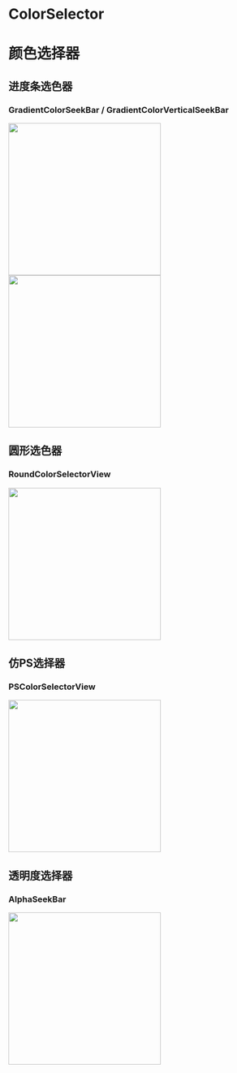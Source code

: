 # ColorSelector
# 颜色选择器

## 进度条选色器
### GradientColorSeekBar / GradientColorVerticalSeekBar
<div>
  <img src="https://img-blog.csdnimg.cn/20190830110314285.gif" width="300px" />
  <img src="https://img-blog.csdnimg.cn/20190830110543937.gif" width="300px" />
</div>

## 圆形选色器
### RoundColorSelectorView
<img src="https://img-blog.csdnimg.cn/20190830111015999.gif" width="300px" />

## 仿PS选择器
### PSColorSelectorView
<img src="https://img-blog.csdnimg.cn/20190830111038472.gif" width="300px" />

## 透明度选择器
### AlphaSeekBar
<img src="https://img-blog.csdnimg.cn/20190830111106493.gif" width="300px" />
